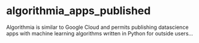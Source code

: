 # algorithmia_apps_published
Algorithmia is similar to Google Cloud and permits publishing 
datascience apps with machine learning algorithms written in 
Python for outside users...
